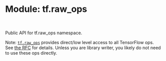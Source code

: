 <div itemscope itemtype="http://developers.google.com/ReferenceObject">
<meta itemprop="name" content="tf.raw_ops" />
<meta itemprop="path" content="Stable" />
</div>

# Module: tf.raw_ops


<table class="tfo-notebook-buttons tfo-api" align="left">
</table>



Public API for tf.raw_ops namespace.



Note: <a href="../tf/raw_ops.md"><code>tf.raw_ops</code></a> provides direct/low level access to all TensorFlow ops. See   [the RFC](https://github.com/tensorflow/community/blob/master/rfcs/20181225-tf-raw-ops.md)
for details. Unless you are library writer, you likely do not need to use these
ops directly.

